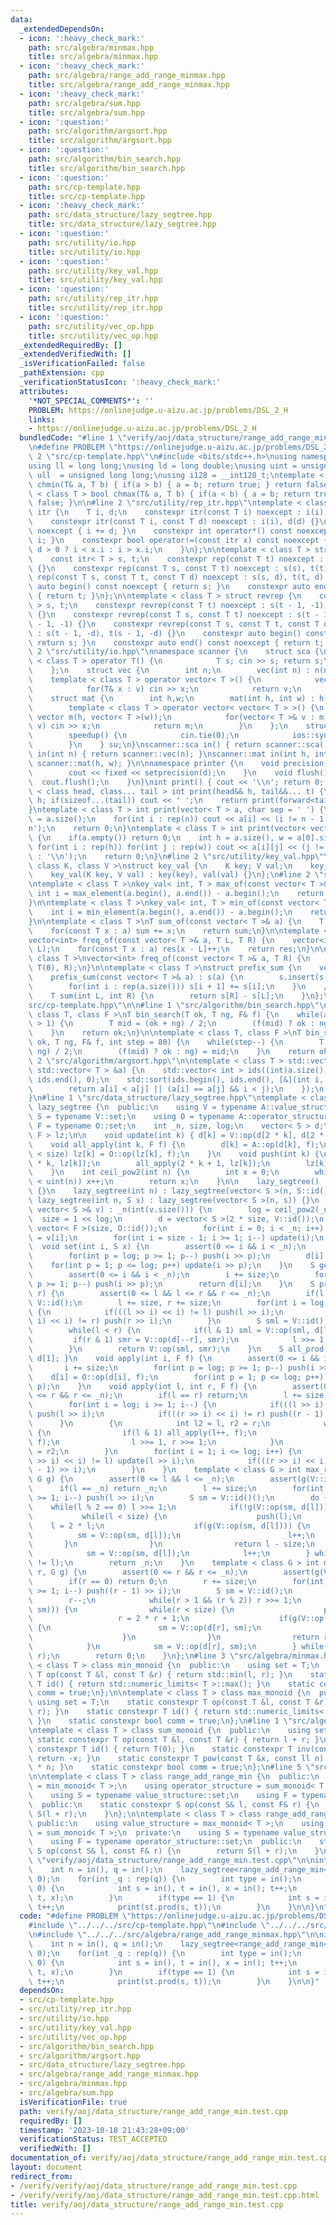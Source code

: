 ```yaml
---
data:
  _extendedDependsOn:
  - icon: ':heavy_check_mark:'
    path: src/algebra/minmax.hpp
    title: src/algebra/minmax.hpp
  - icon: ':heavy_check_mark:'
    path: src/algebra/range_add_range_minmax.hpp
    title: src/algebra/range_add_range_minmax.hpp
  - icon: ':heavy_check_mark:'
    path: src/algebra/sum.hpp
    title: src/algebra/sum.hpp
  - icon: ':question:'
    path: src/algorithm/argsort.hpp
    title: src/algorithm/argsort.hpp
  - icon: ':question:'
    path: src/algorithm/bin_search.hpp
    title: src/algorithm/bin_search.hpp
  - icon: ':question:'
    path: src/cp-template.hpp
    title: src/cp-template.hpp
  - icon: ':heavy_check_mark:'
    path: src/data_structure/lazy_segtree.hpp
    title: src/data_structure/lazy_segtree.hpp
  - icon: ':question:'
    path: src/utility/io.hpp
    title: src/utility/io.hpp
  - icon: ':question:'
    path: src/utility/key_val.hpp
    title: src/utility/key_val.hpp
  - icon: ':question:'
    path: src/utility/rep_itr.hpp
    title: src/utility/rep_itr.hpp
  - icon: ':question:'
    path: src/utility/vec_op.hpp
    title: src/utility/vec_op.hpp
  _extendedRequiredBy: []
  _extendedVerifiedWith: []
  _isVerificationFailed: false
  _pathExtension: cpp
  _verificationStatusIcon: ':heavy_check_mark:'
  attributes:
    '*NOT_SPECIAL_COMMENTS*': ''
    PROBLEM: https://onlinejudge.u-aizu.ac.jp/problems/DSL_2_H
    links:
    - https://onlinejudge.u-aizu.ac.jp/problems/DSL_2_H
  bundledCode: "#line 1 \"verify/aoj/data_structure/range_add_range_min.test.cpp\"\
    \n#define PROBLEM \"https://onlinejudge.u-aizu.ac.jp/problems/DSL_2_H\"\n\n#line\
    \ 2 \"src/cp-template.hpp\"\n#include <bits/stdc++.h>\nusing namespace std;\n\
    using ll = long long;\nusing ld = long double;\nusing uint = unsigned int;\nusing\
    \ ull  = unsigned long long;\nusing i128 = __int128_t;\ntemplate < class T > bool\
    \ chmin(T& a, T b) { if(a > b) { a = b; return true; } return false; }\ntemplate\
    \ < class T > bool chmax(T& a, T b) { if(a < b) { a = b; return true; } return\
    \ false; }\n\n#line 2 \"src/utility/rep_itr.hpp\"\ntemplate < class T > struct\
    \ itr {\n    T i, d;\n    constexpr itr(const T i) noexcept : i(i), d(1) {}\n\
    \    constexpr itr(const T i, const T d) noexcept : i(i), d(d) {}\n    void operator++()\
    \ noexcept { i += d; }\n    constexpr int operator*() const noexcept { return\
    \ i; }\n    constexpr bool operator!=(const itr x) const noexcept {\n        return\
    \ d > 0 ? i < x.i : i > x.i;\n    }\n};\n\ntemplate < class T > struct rep {\n\
    \    const itr< T > s, t;\n    constexpr rep(const T t) noexcept : s(0), t(t)\
    \ {}\n    constexpr rep(const T s, const T t) noexcept : s(s), t(t) {}\n    constexpr\
    \ rep(const T s, const T t, const T d) noexcept : s(s, d), t(t, d) {}\n    constexpr\
    \ auto begin() const noexcept { return s; }\n    constexpr auto end() const noexcept\
    \ { return t; }\n};\n\ntemplate < class T > struct revrep {\n    const itr < T\
    \ > s, t;\n    constexpr revrep(const T t) noexcept : s(t - 1, -1), t(-1, -1)\
    \ {}\n    constexpr revrep(const T s, const T t) noexcept : s(t - 1, -1), t(s\
    \ - 1, -1) {}\n    constexpr revrep(const T s, const T t, const T d) noexcept\
    \ : s(t - 1, -d), t(s - 1, -d) {}\n    constexpr auto begin() const noexcept {\
    \ return s; }\n    constexpr auto end() const noexcept { return t; }\n};\n#line\
    \ 2 \"src/utility/io.hpp\"\nnamespace scanner {\n    struct sca {\n        template\
    \ < class T > operator T() {\n            T s; cin >> s; return s;\n        }\n\
    \    };\n    struct vec {\n        int n;\n        vec(int n) : n(n) {}\n    \
    \    template < class T > operator vector< T >() {\n            vector< T > v(n);\n\
    \            for(T& x : v) cin >> x;\n            return v;\n        }\n    };\n\
    \    struct mat {\n        int h,w;\n        mat(int h, int w) : h(h), w(w) {}\n\
    \        template < class T > operator vector< vector< T > >() {\n           \
    \ vector m(h, vector< T >(w));\n            for(vector< T >& v : m) for(T& x :\
    \ v) cin >> x;\n            return m;\n        }\n    };\n    struct speedup {\n\
    \        speedup() {\n            cin.tie(0);\n            ios::sync_with_stdio(0);\n\
    \        }\n    } su;\n}\nscanner::sca in() { return scanner::sca(); }\nscanner::vec\
    \ in(int n) { return scanner::vec(n); }\nscanner::mat in(int h, int w) { return\
    \ scanner::mat(h, w); }\n\nnamespace printer {\n    void precision(int d) {\n\
    \        cout << fixed << setprecision(d);\n    }\n    void flush() {\n      \
    \  cout.flush();\n    }\n}\nint print() { cout << '\\n'; return 0; }\ntemplate\
    \ < class head, class... tail > int print(head&& h, tail&&... t) {\n    cout <<\
    \ h; if(sizeof...(tail)) cout << ' ';\n    return print(forward<tail>(t)...);\n\
    }\ntemplate < class T > int print(vector< T > a, char sep = ' ') {\n    int n\
    \ = a.size();\n    for(int i : rep(n)) cout << a[i] << (i != n - 1 ? sep : '\\\
    n');\n    return 0;\n}\ntemplate < class T > int print(vector< vector< T > > a)\
    \ {\n    if(a.empty()) return 0;\n    int h = a.size(), w = a[0].size();\n   \
    \ for(int i : rep(h)) for(int j : rep(w)) cout << a[i][j] << (j != w - 1 ? ' '\
    \ : '\\n');\n    return 0;\n}\n#line 2 \"src/utility/key_val.hpp\"\ntemplate <\
    \ class K, class V >\nstruct key_val {\n    K key; V val;\n    key_val() {}\n\
    \    key_val(K key, V val) : key(key), val(val) {}\n};\n#line 2 \"src/utility/vec_op.hpp\"\
    \ntemplate < class T >\nkey_val< int, T > max_of(const vector< T >& a) {\n   \
    \ int i = max_element(a.begin(), a.end()) - a.begin();\n    return {i, a[i]};\n\
    }\n\ntemplate < class T >\nkey_val< int, T > min_of(const vector< T >& a) {\n\
    \    int i = min_element(a.begin(), a.end()) - a.begin();\n    return {i, a[i]};\n\
    }\n\ntemplate < class T >\nT sum_of(const vector< T >& a) {\n    T sum = 0;\n\
    \    for(const T x : a) sum += x;\n    return sum;\n}\n\ntemplate < class T >\n\
    vector<int> freq_of(const vector< T >& a, T L, T R) {\n    vector<int> res(R -\
    \ L);\n    for(const T x : a) res[x - L]++;\n    return res;\n}\n\ntemplate <\
    \ class T >\nvector<int> freq_of(const vector< T >& a, T R) {\n    return freq_of(a,\
    \ T(0), R);\n}\n\ntemplate < class T >\nstruct prefix_sum {\n    vector< T > s;\n\
    \    prefix_sum(const vector< T >& a) : s(a) {\n        s.insert(s.begin(), T(0));\n\
    \        for(int i : rep(a.size())) s[i + 1] += s[i];\n    }\n    // [L, R)\n\
    \    T sum(int L, int R) {\n        return s[R] - s[L];\n    }\n};\n#line 16 \"\
    src/cp-template.hpp\"\n\n#line 1 \"src/algorithm/bin_search.hpp\"\ntemplate <\
    \ class T, class F >\nT bin_search(T ok, T ng, F& f) {\n    while(abs(ok - ng)\
    \ > 1) {\n        T mid = (ok + ng) / 2;\n        (f(mid) ? ok : ng) = mid;\n\
    \    }\n    return ok;\n}\n\ntemplate < class T, class F >\nT bin_search_real(T\
    \ ok, T ng, F& f, int step = 80) {\n    while(step--) {\n        T mid = (ok +\
    \ ng) / 2;\n        (f(mid) ? ok : ng) = mid;\n    }\n    return ok;\n}\n#line\
    \ 2 \"src/algorithm/argsort.hpp\"\n\ntemplate < class T > std::vector< int > argsort(const\
    \ std::vector< T > &a) {\n    std::vector< int > ids((int)a.size());\n    std::iota(ids.begin(),\
    \ ids.end(), 0);\n    std::sort(ids.begin(), ids.end(), [&](int i, int j) {\n\
    \        return a[i] < a[j] || (a[i] == a[j] && i < j);\n    });\n    return ids;\n\
    }\n#line 1 \"src/data_structure/lazy_segtree.hpp\"\ntemplate < class A > struct\
    \ lazy_segtree {\n  public:\n    using V = typename A::value_structure;\n    using\
    \ S = typename V::set;\n    using O = typename A::operator_structure;\n    using\
    \ F = typename O::set;\n    int _n, size, log;\n    vector< S > d;\n    vector<\
    \ F > lz;\n\n    void update(int k) { d[k] = V::op(d[2 * k], d[2 * k + 1]); }\n\
    \    void all_apply(int k, F f) {\n        d[k] = A::op(d[k], f);\n        if(k\
    \ < size) lz[k] = O::op(lz[k], f);\n    }\n    void push(int k) {\n        all_apply(2\
    \ * k, lz[k]);\n        all_apply(2 * k + 1, lz[k]);\n        lz[k] = O::id();\n\
    \    }\n    int ceil_pow2(int n) {\n        int x = 0;\n        while((1U << x)\
    \ < uint(n)) x++;\n        return x;\n    }\n\n    lazy_segtree() : lazy_segtree(0)\
    \ {}\n    lazy_segtree(int n) : lazy_segtree(vector< S >(n, S::id())) {}\n   \
    \ lazy_segtree(int n, S s) : lazy_segtree(vector< S >(n, s)) {}\n    lazy_segtree(const\
    \ vector< S >& v) : _n(int(v.size())) {\n        log = ceil_pow2(_n);\n      \
    \  size = 1 << log;\n        d = vector< S >(2 * size, V::id());\n        lz =\
    \ vector< F >(size, O::id());\n        for(int i = 0; i < _n; i++) d[size + i]\
    \ = v[i];\n        for(int i = size - 1; i >= 1; i--) update(i);\n    }\n\n  \
    \  void set(int i, S x) {\n        assert(0 <= i && i < _n);\n        i += size;\n\
    \        for(int p = log; p >= 1; p--) push(i >> p);\n        d[i] = x;\n    \
    \    for(int p = 1; p <= log; p++) update(i >> p);\n    }\n    S get(int i) {\n\
    \        assert(0 <= i && i < _n);\n        i += size;\n        for(int p = log;\
    \ p >= 1; p--) push(i >> p);\n        return d[i];\n    }\n    S prod(int l, int\
    \ r) {\n        assert(0 <= l && l <= r && r <= _n);\n        if(l == r) return\
    \ V::id();\n        l += size, r += size;\n        for(int i = log; i >= 1; i--)\
    \ {\n            if(((l >> i) << i) != l) push(l >> i);\n            if(((r >>\
    \ i) << i) != r) push(r >> i);\n        }\n        S sml = V::id(), smr = V::id();\n\
    \        while(l < r) {\n            if(l & 1) sml = V::op(sml, d[l++]);\n   \
    \         if(r & 1) smr = V::op(d[--r], smr);\n            l >>= 1, r >>= 1;\n\
    \        }\n        return V::op(sml, smr);\n    }\n    S all_prod() { return\
    \ d[1]; }\n    void apply(int i, F f) {\n        assert(0 <= i && i < _n);\n \
    \       i += size;\n        for(int p = log; p >= 1; p--) push(i >> p);\n    \
    \    d[i] = O::op(d[i], f);\n        for(int p = 1; p <= log; p++) update(i >>\
    \ p);\n    }\n    void apply(int l, int r, F f) {\n        assert(0 <= l && l\
    \ <= r && r <= _n);\n        if(l == r) return;\n        l += size, r += size;\n\
    \        for(int i = log; i >= 1; i--) {\n            if(((l >> i) << i) != l)\
    \ push(l >> i);\n            if(((r >> i) << i) != r) push((r - 1) >> i);\n  \
    \      }\n        {\n            int l2 = l, r2 = r;\n            while(l < r)\
    \ {\n                if(l & 1) all_apply(l++, f);\n                if(r & 1) all_apply(--r,\
    \ f);\n                l >>= 1, r >>= 1;\n            }\n            l = l2, r\
    \ = r2;\n        }\n        for(int i = 1; i <= log; i++) {\n            if(((l\
    \ >> i) << i) != l) update(l >> i);\n            if(((r >> i) << i) != r) update((r\
    \ - 1) >> i);\n        }\n    }\n    template < class G > int max_right(int l,\
    \ G g) {\n        assert(0 <= l && l <= _n);\n        assert(g(V::id()));\n  \
    \      if(l == _n) return _n;\n        l += size;\n        for(int i = log; i\
    \ >= 1; i--) push(l >> i);\n        S sm = V::id()();\n        do {\n        \
    \    while(l % 2 == 0) l >>= 1;\n            if(!g(V::op(sm, d[l]))) {\n     \
    \           while(l < size) {\n                    push(l);\n                \
    \    l = 2 * l;\n                    if(g(V::op(sm, d[l]))) {\n              \
    \          sm = V::op(sm, d[l]);\n                        l++;\n             \
    \       }\n                }\n                return l - size;\n            }\n\
    \            sm = V::op(sm, d[l]);\n            l++;\n        } while((l & -l)\
    \ != l);\n        return _n;\n    }\n    template < class G > int min_left(int\
    \ r, G g) {\n        assert(0 <= r && r <= _n);\n        assert(g(V::id()));\n\
    \        if(r == 0) return 0;\n        r += size;\n        for(int i = log; i\
    \ >= 1; i--) push((r - 1) >> i);\n        S sm = V::id();\n        do {\n    \
    \        r--;\n            while(r > 1 && (r % 2)) r >>= 1;\n            if(!g(V::op(d[r],\
    \ sm))) {\n                while(r < size) {\n                    push(r);\n \
    \                   r = 2 * r + 1;\n                    if(g(V::op(d[r], sm)))\
    \ {\n                        sm = V::op(d[r], sm);\n                        r--;\n\
    \                    }\n                }\n                return r + 1 - size;\n\
    \            }\n            sm = V::op(d[r], sm);\n        } while((r & -r) !=\
    \ r);\n        return 0;\n    }\n};\n#line 3 \"src/algebra/minmax.hpp\"\n\ntemplate\
    \ < class T > class min_monoid {\n  public:\n    using set = T;\n    static constexpr\
    \ T op(const T &l, const T &r) { return std::min(l, r); }\n    static constexpr\
    \ T id() { return std::numeric_limits< T >::max(); }\n    static constexpr bool\
    \ comm = true;\n};\n\ntemplate < class T > class max_monoid {\n  public:\n   \
    \ using set = T;\n    static constexpr T op(const T &l, const T &r) { return std::max(l,\
    \ r); }\n    static constexpr T id() { return std::numeric_limits< T >::min();\
    \ }\n    static constexpr bool comm = true;\n};\n#line 1 \"src/algebra/sum.hpp\"\
    \ntemplate < class T > class sum_monoid {\n  public:\n    using set = T;\n   \
    \ static constexpr T op(const T &l, const T &r) { return l + r; }\n    static\
    \ constexpr T id() { return T(0); }\n    static constexpr T inv(const T &x) {\
    \ return -x; }\n    static constexpr T pow(const T &x, const ll n) { return x\
    \ * n; }\n    static constexpr bool comm = true;\n};\n#line 5 \"src/algebra/range_add_range_minmax.hpp\"\
    \n\ntemplate < class T > class range_add_range_min {\n  public:\n    using value_structure\
    \ = min_monoid< T >;\n    using operator_structure = sum_monoid< T >;\n  private:\n\
    \    using S = typename value_structure::set;\n    using F = typename operator_structure::set;\n\
    \  public:\n    static constexpr S op(const S& l, const F& r) {\n        return\
    \ S(l + r);\n    }\n};\n\ntemplate < class T > class range_add_range_max {\n \
    \ public:\n    using value_structure = max_monoid< T >;\n    using operator_structure\
    \ = sum_monoid< T >;\n  private:\n    using S = typename value_structure::set;\n\
    \    using F = typename operator_structure::set;\n  public:\n    static constexpr\
    \ S op(const S& l, const F& r) {\n        return S(l + r);\n    }\n};\n#line 6\
    \ \"verify/aoj/data_structure/range_add_range_min.test.cpp\"\n\nint main() {\n\
    \    int n = in(), q = in();\n    lazy_segtree<range_add_range_min<int>> st(n,\
    \ 0);\n    for(int _q : rep(q)) {\n        int type = in();\n        if(type ==\
    \ 0) {\n            int s = in(), t = in(), x = in(); t++;\n            st.apply(s,\
    \ t, x);\n        }\n        if(type == 1) {\n            int s = in(), t = in();\
    \ t++;\n            print(st.prod(s, t));\n        }\n    }\n\n}\n"
  code: "#define PROBLEM \"https://onlinejudge.u-aizu.ac.jp/problems/DSL_2_H\"\n\n\
    #include \"../../../src/cp-template.hpp\"\n#include \"../../../src/data_structure/lazy_segtree.hpp\"\
    \n#include \"../../../src/algebra/range_add_range_minmax.hpp\"\n\nint main() {\n\
    \    int n = in(), q = in();\n    lazy_segtree<range_add_range_min<int>> st(n,\
    \ 0);\n    for(int _q : rep(q)) {\n        int type = in();\n        if(type ==\
    \ 0) {\n            int s = in(), t = in(), x = in(); t++;\n            st.apply(s,\
    \ t, x);\n        }\n        if(type == 1) {\n            int s = in(), t = in();\
    \ t++;\n            print(st.prod(s, t));\n        }\n    }\n\n}"
  dependsOn:
  - src/cp-template.hpp
  - src/utility/rep_itr.hpp
  - src/utility/io.hpp
  - src/utility/key_val.hpp
  - src/utility/vec_op.hpp
  - src/algorithm/bin_search.hpp
  - src/algorithm/argsort.hpp
  - src/data_structure/lazy_segtree.hpp
  - src/algebra/range_add_range_minmax.hpp
  - src/algebra/minmax.hpp
  - src/algebra/sum.hpp
  isVerificationFile: true
  path: verify/aoj/data_structure/range_add_range_min.test.cpp
  requiredBy: []
  timestamp: '2023-10-18 21:43:28+09:00'
  verificationStatus: TEST_ACCEPTED
  verifiedWith: []
documentation_of: verify/aoj/data_structure/range_add_range_min.test.cpp
layout: document
redirect_from:
- /verify/verify/aoj/data_structure/range_add_range_min.test.cpp
- /verify/verify/aoj/data_structure/range_add_range_min.test.cpp.html
title: verify/aoj/data_structure/range_add_range_min.test.cpp
---
```

